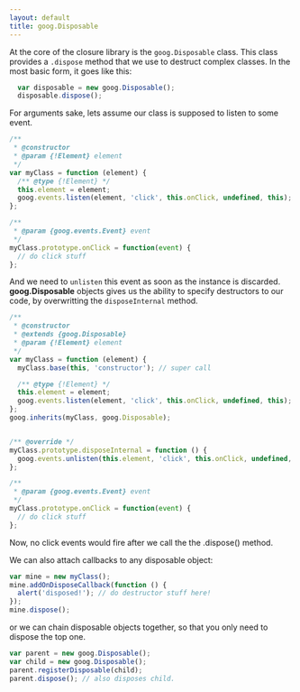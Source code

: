 ```yaml
---
layout: default
title: goog.Disposable
---
```



At the core of the closure library is the ```goog.Disposable``` class. This class provides a ```.dispose``` method that we use to destruct complex classes. In the most basic form, it goes like this:

```javascript
  var disposable = new goog.Disposable();
  disposable.dispose();
```

For arguments sake, lets assume our class is supposed to listen to some event.

```javascript
/**
 * @constructor
 * @param {!Element} element
 */
var myClass = function (element) {
  /** @type {!Element} */
  this.element = element;
  goog.events.listen(element, 'click', this.onClick, undefined, this);
};

/**
 * @param {goog.events.Event} event
 */
myClass.prototype.onClick = function(event) {
  // do click stuff
};
```

And we need to ```unlisten``` this event as soon as the instance is discarded. **goog.Disposable** objects gives us the ability to specify destructors to our code, by overwritting the ```disposeInternal``` method.

```javascript
/**
 * @constructor
 * @extends {goog.Disposable}
 * @param {!Element} element
 */
var myClass = function (element) {
  myClass.base(this, 'constructor'); // super call

  /** @type {!Element} */
  this.element = element;
  goog.events.listen(element, 'click', this.onClick, undefined, this);
};
goog.inherits(myClass, goog.Disposable);


/** @override */
myClass.prototype.disposeInternal = function () {
  goog.events.unlisten(this.element, 'click', this.onClick, undefined, this);
};

/**
 * @param {goog.events.Event} event
 */
myClass.prototype.onClick = function(event) {
  // do click stuff
};
```

Now, no click events would fire after we call the the .dispose() method.


We can also attach callbacks to any disposable object:

```javascript
var mine = new myClass();
mine.addOnDisposeCallback(function () {
  alert('disposed!'); // do destructor stuff here!
});
mine.dispose();
```

or we can chain disposable objects together, so that you only need to dispose the top one.

```javascript
var parent = new goog.Disposable();
var child = new goog.Disposable();
parent.registerDisposable(child);
parent.dispose(); // also disposes child.
```


